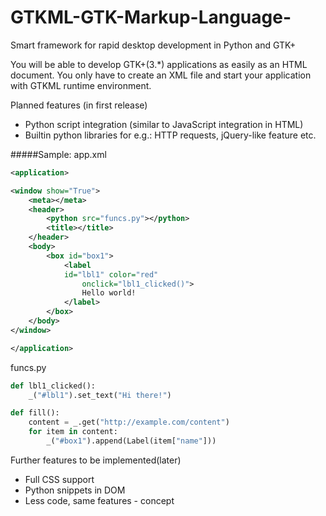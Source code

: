 # GTKML-GTK-Markup-Language-
Smart framework for rapid desktop development in Python and GTK+

You will be able to develop GTK+(3.*) applications as easily as an HTML document.
You only have to create an XML file and start your application with GTKML runtime environment.

Planned features (in first release)
* Python script integration (similar to JavaScript integration in HTML)
* Builtin python libraries for e.g.: HTTP requests, jQuery-like feature etc.

#####Sample:
app.xml
```xml
<application>

<window show="True">
    <meta></meta>
    <header>
        <python src="funcs.py"></python>    
        <title></title>
    </header>
    <body>
        <box id="box1">
            <label 
            id="lbl1" color="red" 
                onclick="lbl1_clicked()">
                Hello world!
            </label>
        </box>        
    </body>
</window>

</application>
```
funcs.py
```python
def lbl1_clicked():
    _("#lbl1").set_text("Hi there!")

def fill():
    content = _.get("http://example.com/content")
    for item in content:
        _("#box1").append(Label(item["name"]))
```

Further features to be implemented(later)
* Full CSS support
* Python snippets in DOM
* Less code, same features - concept
